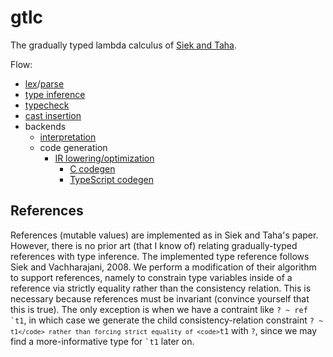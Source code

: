 # gtlc

The gradually typed lambda calculus of [Siek and Taha](http://www.schemeworkshop.org/2006/13-siek.pdf).

Flow:
- [lex](./lexer.mll)/[parse](./parser.mly)
- [type inference](./infer.ml)
- [typecheck](./typecheck.ml)
- [cast insertion](./cast_ir.ml)
- backends
  - [interpretation](./eval.ml)
  - code generation
    - [IR lowering/optimization](./lift_ir.ml)
        - [C codegen](./c.ml)
        - [TypeScript codegen](./typescript.ml)

## References

References (mutable values) are implemented as in Siek and Taha's paper. However,
there is no prior art (that I know of) relating gradually-typed references with
type inference. The implemented type reference follows Siek and Vachharajani, 2008.
We perform a modification of their algorithm to support references, namely to
constrain type variables inside of a reference via strictly equality rather than the
consistency relation. This is necessary because references must be invariant
(convince yourself that this is true). The only exception is when we have a
contraint like <code>? ~ ref \`t1</code>, in which case we generate the child
consistency-relation constraint <code>? ~ `t1</code> rather than forcing strict
equality of <code>`t1</code> with `?`, since we may find a more-informative type
for <code>`t1</code> later on.
